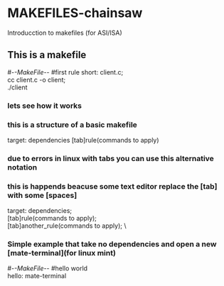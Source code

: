 # MAKEFILES-chainsaw
Introducction to makefiles (for ASI/ISA)

## This is a makefile

#-*-MakeFile-*-
#first rule 
short: client.c; \
cc client.c -o client; \
./client

### lets see how it works

### this is a structure of a basic makefile

target: dependencies
[tab]rule(commands to apply)


### due to errors in linux with tabs you can use this alternative notation 
### this is happends beacuse some text editor replace the [tab] with some [spaces]

target: dependencies; \
[tab]rule(commands to apply); \
[tab]another_rule(commands to apply); \

### Simple  example that take no dependencies and open a new [mate-terminal](for linux mint)

#-*-MakeFile-*-
#hello world  
hello:
  mate-terminal 

